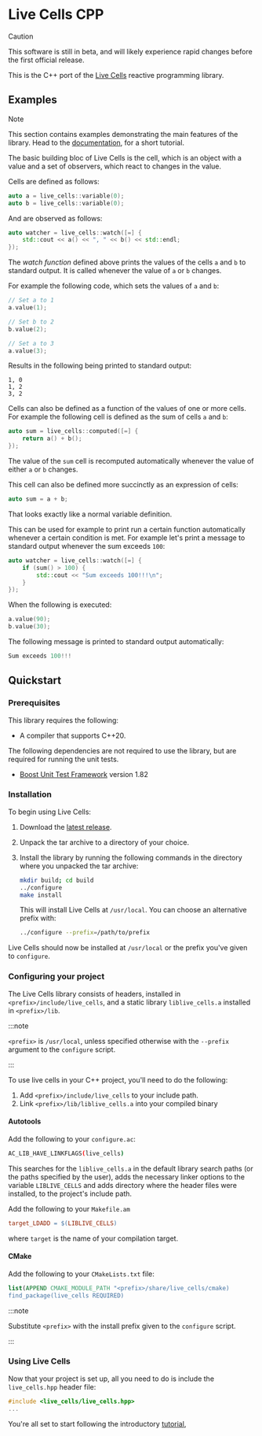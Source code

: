 # Live Cells CPP

> [!CAUTION]
> This software is still in beta, and will likely experience rapid
> changes before the first official release.


This is the C++ port of the [Live
Cells](https://livecells.viditrack.com/) reactive programming library.

## Examples

> [!NOTE]
> This section contains examples demonstrating the main features of
> the library. Head to the
> [documentation](https://alex-gutev.github.io/live_cells_cpp/docs/intro),
> for a short tutorial.

The basic building bloc of Live Cells is the cell, which is an object
with a value and a set of observers, which react to changes in the
value.

Cells are defined as follows:

```c++
auto a = live_cells::variable(0);
auto b = live_cells::variable(0);
```

And are observed as follows:

```c++
auto watcher = live_cells::watch([=] {
	std::cout << a() << ", " << b() << std::endl;
});
```

The *watch function* defined above prints the values of the cells `a`
and `b` to standard output. It is called whenever the value of `a` or
`b` changes.

For example the following code, which sets the values of `a` and `b`:

```c++
// Set a to 1
a.value(1);

// Set b to 2
b.value(2);

// Set a to 3
a.value(3);
```

Results in the following being printed to standard output:

```
1, 0
1, 2
3, 2
```

Cells can also be defined as a function of the values of one or more
cells. For example the following cell is defined as the sum of cells
`a` and `b`:

```c++
auto sum = live_cells::computed([=] {
	return a() + b();
});
```

The value of the `sum` cell is recomputed automatically whenever the
value of either `a` or `b` changes.

This cell can also be defined more succinctly as an expression of cells:

```c++
auto sum = a + b;
```

That looks exactly like a normal variable definition.

This can be used for example to print run a certain function
automatically whenever a certain condition is met. For example let's
print a message to standard output whenever the sum exceeds `100`:

```c++
auto watcher = live_cells::watch([=] {
	if (sum() > 100) {
		std::cout << "Sum exceeds 100!!!\n";
	}
});
```

When the following is executed:

```c++
a.value(90);
b.value(30);
```

The following message is printed to standard output automatically:

```c++
Sum exceeds 100!!!
```

## Quickstart

### Prerequisites

This library requires the following:

* A compiler that supports C++20.

The following dependencies are not required to use the library, but
are required for running the unit tests.

* [Boost Unit Test Framework](https://www.boost.org/) version 1.82

### Installation

To begin using Live Cells:

1. Download the [latest release](https://github.com/alex-gutev/live_cells_cpp/releases/latest).

2. Unpack the tar archive to a directory of your choice.

3. Install the library by running the following commands in the
   directory where you unpacked the tar archive:

   ```sh
   mkdir build; cd build
   ../configure
   make install
   ```
   
	This will install Live Cells at `/usr/local`. You can choose an
    alternative prefix with:
   
   ```sh
   ../configure --prefix=/path/to/prefix
   ```

Live Cells should now be installed at `/usr/local` or the prefix you've
given to `configure`.

### Configuring your project

The Live Cells library consists of headers, installed in
`<prefix>/include/live_cells`, and a static library `liblive_cells.a`
installed in `<prefix>/lib`.

:::note

`<prefix>` is `/usr/local`, unless specified otherwise with the
`--prefix` argument to the `configure` script.

:::

To use live cells in your C++ project, you'll need to do the following:

1. Add `<prefix>/include/live_cells` to your include path.
2. Link `<prefix>/lib/liblive_cells.a` into your compiled binary

#### Autotools

Add the following to your `configure.ac`:

```sh title="configure.ac"
AC_LIB_HAVE_LINKFLAGS(live_cells)
```

This searches for the `liblive_cells.a` in the default library search
paths (or the paths specified by the user), adds the necessary linker
options to the variable `LIBLIVE_CELLS` and adds directory where the
header files were installed, to the project's include path.

Add the following to your `Makefile.am`

```makefile title="Makefile.am"
target_LDADD = $(LIBLIVE_CELLS)
```

where `target` is the name of your compilation target.

#### CMake

Add the following to your `CMakeLists.txt` file:

```cmake title="CMakeLists.txt
list(APPEND CMAKE_MODULE_PATH "<prefix>/share/live_cells/cmake)
find_package(live_cells REQUIRED)
```

:::note

Substitute `<prefix>` with the install prefix given to the `configure`
script.

:::

### Using Live Cells

Now that your project is set up, all you need to do is include the
`live_cells.hpp` header file:

```c++
#include <live_cells/live_cells.hpp>
...
```

You're all set to start following the introductory
[tutorial](https://alex-gutev.github.io/live_cells_cpp/docs/basics),
